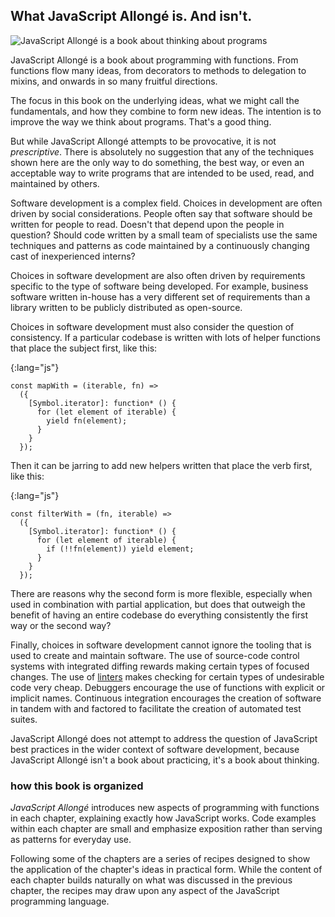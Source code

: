 ## What JavaScript Allongé is. And isn't.

![JavaScript Allongé is a book about thinking about programs](images/thinking.jpg)

JavaScript Allongé is a book about programming with functions. From functions flow many ideas, from decorators to methods to delegation to mixins, and onwards in so many fruitful directions.

The focus in this book on the underlying ideas, what we might call the fundamentals, and how they combine to form new ideas. The intention is to improve the way we think about programs. That's a good thing.

But while JavaScript Allongé attempts to be provocative, it is not *prescriptive*. There is absolutely no suggestion that any of the techniques shown here are the only way to do something, the best way, or even an acceptable way to write programs that are intended to be used, read, and maintained by others.

Software development is a complex field. Choices in development are often driven by social considerations. People often say that software should be written for people to read. Doesn't that depend upon the people in question? Should code written by a small team of specialists use the same techniques and patterns as code maintained by a continuously changing cast of inexperienced interns?

Choices in software development are also often driven by requirements specific to the type of software being developed. For example, business software written in-house has a very different set of requirements than a library written to be publicly distributed as open-source.

Choices in software development must also consider the question of consistency. If a particular codebase is written with lots of helper functions that place the subject first, like this:

{:lang="js"}
~~~~~~~~
const mapWith = (iterable, fn) =>
  ({
    [Symbol.iterator]: function* () {
      for (let element of iterable) {
        yield fn(element);
      }
    }
  });
~~~~~~~~

Then it can be jarring to add new helpers written that place the verb first, like this:

{:lang="js"}
~~~~~~~~
const filterWith = (fn, iterable) =>
  ({
    [Symbol.iterator]: function* () {
      for (let element of iterable) {
        if (!!fn(element)) yield element;
      }
    }
  });
~~~~~~~~

There are reasons why the second form is more flexible, especially when used in combination with partial application, but does that outweigh the benefit of having an entire codebase do everything consistently the first way or the second way?

Finally, choices in software development cannot ignore the tooling that is used to create and maintain software. The use of source-code control systems with integrated diffing rewards making certain types of focused changes. The use of [linters][lint] makes checking for certain types of undesirable code very cheap. Debuggers encourage the use of functions with explicit or implicit names. Continuous integration encourages the creation of software in tandem with and factored to facilitate the creation of automated test suites.

JavaScript Allongé does not attempt to address the question of JavaScript best practices in the wider context of software development, because JavaScript Allongé isn't a book about practicing, it's a book about thinking.

[lint]: https://en.wikipedia.org/wiki/Lint_(software)

### how this book is organized

*JavaScript Allongé* introduces new aspects of programming with functions in each chapter, explaining exactly how JavaScript works. Code examples within each chapter are small and emphasize exposition rather than serving as patterns for everyday use.

Following some of the chapters are a series of recipes designed to show the application of the chapter's ideas in practical form. While the content of each chapter builds naturally on what was discussed in the previous chapter, the recipes may draw upon any aspect of the JavaScript programming language.
